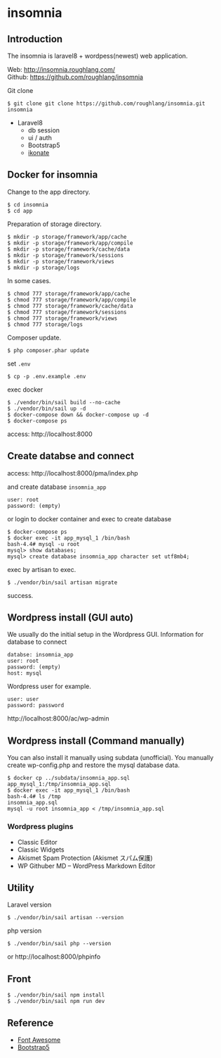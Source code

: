 # insomnia

## Introduction

The insomnia is laravel8 + wordpess(newest) web application.

Web: http://insomnia.roughlang.com/  
Github: https://github.com/roughlang/insomnia

Git clone
```
$ git clone git clone https://github.com/roughlang/insomnia.git insomnia
```

- Laravel8
    - db session
    - ui / auth
    - Bootstrap5
    - [ikonate](https://ikonate.com/)

## Docker for insomnia

Change to the app directory.
```
$ cd insomnia
$ cd app
```

Preparation of storage directory.
```
$ mkdir -p storage/framework/app/cache
$ mkdir -p storage/framework/app/compile
$ mkdir -p storage/framework/cache/data
$ mkdir -p storage/framework/sessions
$ mkdir -p storage/framework/views
$ mkdir -p storage/logs
```
In some cases.
```
$ chmod 777 storage/framework/app/cache
$ chmod 777 storage/framework/app/compile
$ chmod 777 storage/framework/cache/data
$ chmod 777 storage/framework/sessions
$ chmod 777 storage/framework/views
$ chmod 777 storage/logs
```
Composer update.
```
$ php composer.phar update
```
set `.env`
```
$ cp -p .env.example .env
```
exec docker
```
$ ./vendor/bin/sail build --no-cache  
$ ./vendor/bin/sail up -d
$ docker-compose down && docker-compose up -d
$ docker-compose ps
```
access: http://localhost:8000


## Create databse and connect

access: http://localhost:8000/pma/index.php  

and create database `insomnia_app`
```
user: root  
password: (empty)
```

or login to docker container and exec to create database
```
$ docker-compose ps
$ docker exec -it app_mysql_1 /bin/bash
bash-4.4# mysql -u root
mysql> show databases;
mysql> create database insomnia_app character set utf8mb4;
```

exec by artisan to exec.
```
$ ./vendor/bin/sail artisan migrate
````
success.

## Wordpress install (GUI auto)

We usually do the initial setup in the Wordpress GUI.
Information for database to connect
```
databse: insomnia_app
user: root
password: (empty)
host: mysql
```
Wordpress user for example.
```
user: user
password: password
```
http://localhost:8000/ac/wp-admin

## Wordpress install (Command manually)

You can also install it manually using subdata (unofficial). You manually create wp-config.php and restore the mysql database data.

```
$ docker cp ../subdata/insomnia_app.sql app_mysql_1:/tmp/insomnia_app.sql
$ docker exec -it app_mysql_1 /bin/bash
bash-4.4# ls /tmp
insomnia_app.sql
mysql -u root insomnia_app < /tmp/insomnia_app.sql
```

### Wordpress plugins

- Classic Editor
- Classic Widgets
- Akismet Spam Protection (Akismet スパム保護)
- WP Githuber MD – WordPress Markdown Editor

## Utility

Laravel version
```
$ ./vendor/bin/sail artisan --version
```
php version
```
$ ./vendor/bin/sail php --version
```
or http://localhost:8000/phpinfo


## Front

```
$ ./vendor/bin/sail npm install
$ ./vendor/bin/sail npm run dev
```

## Reference

- [Font Awesome](https://fontawesome.com/)
- [Bootstrap5](https://getbootstrap.jp/)
